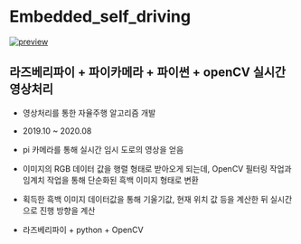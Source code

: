 # Embedded_self_driving

[![preview](https://img.youtube.com/vi/EZEgyinBsww/0.jpg)](https://youtu.be/EZEgyinBsww?t=0s)

## 라즈베리파이 + 파이카메라 + 파이썬 + openCV 실시간 영상처리

- 영상처리를 통한 자율주행 알고리즘 개발

- 2019.10 ~ 2020.08

- pi 카메라를 통해 실시간 임시 도로의 영상을 얻음
- 이미지의 RGB 데이터 값을 행렬 형태로 받아오게 되는데, OpenCV 필터링 작업과 임계치 작업을 통해 단순화된 흑백 이미지 형태로 변환
- 획득한 흑백 이미지 데이터값을 통해 기울기값, 현재 위치 값 등을 계산한 뒤 실시간으로 진행 방향을 계산
- 라즈베리파이 + python + OpenCV
